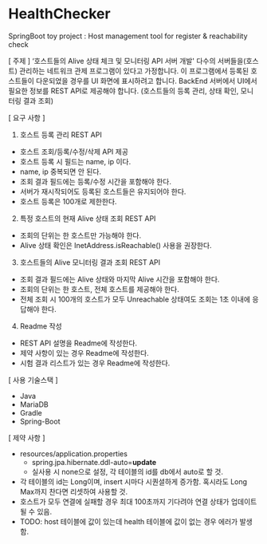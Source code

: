 # HealthChecker
SpringBoot toy project : Host management tool for register &amp; reachability check

[ 주제 ]
‘호스트들의 Alive 상태 체크 및 모니터링 API 서버 개발'
다수의 서버들을(호스트) 관리하는 네트워크 관제 프로그램이 있다고 가정합니다.
이 프로그램에서 등록된 호스트들이 다운되었을 경우를 UI 화면에 표시하려고 합니다.
BackEnd 서버에서 UI에서 필요한 정보를 REST API로 제공해야 합니다.
(호스트들의 등록 관리, 상태 확인, 모니터링 결과 조회)

[ 요구 사항 ]
1. 호스트 등록 관리 REST API
  - 호스트 조회/등록/수정/삭제 API 제공
  - 호스트 등록 시 필드는 name, ip 이다.
  - name, ip 중복되면 안 된다.
  - 조회 결과 필드에는 등록/수정 시간을 포함해야 한다.
  - 서버가 재시작되어도 등록된 호스트들은 유지되어야 한다.
  - 호스트 등록은 100개로 제한한다.

2. 특정 호스트의 현재 Alive 상태 조회 REST API
  - 조회의 단위는 한 호스트만 가능해야 한다.
  - Alive 상태 확인은 InetAddress.isReachable() 사용을 권장한다.

3. 호스트들의 Alive 모니터링 결과 조회 REST API
  - 조회 결과 필드에는 Alive 상태와 마지막 Alive 시간을 포함해야 한다.
  - 조회의 단위는 한 호스트, 전체 호스트를 제공해야 한다.
  - 전체 조회 시 100개의 호스트가 모두 Unreachable 상태여도 조회는 1초 이내에 응답해야 한다.

4. Readme 작성
  - REST API 설명을 Readme에 작성한다.
  - 제약 사항이 있는 경우 Readme에 작성한다.
  - 시험 결과 리스트가 있는 경우 Readme에 작성한다.

[ 사용 기술스택 ]
  - Java
  - MariaDB
  - Gradle
  - Spring-Boot

[ 제약 사항 ]
  - resources/application.properties
    - spring.jpa.hibernate.ddl-auto=**update**
    - 실사용 시 none으로 설정, 각 테이블의 id를 db에서 auto로 할 것.
  - 각 테이블의 id는 Long이며, insert 시마다 시퀀셜하게 증가함. 혹시라도 Long Max까지 찬다면 리셋하여 사용할 것.
  - 호스트가 모두 연결에 실패할 경우 최대 100초까지 기다려야 연결 상태가 업데이트 될 수 있음.
  - TODO: host 테이블에 값이 있는데 health 테이블에 값이 없는 경우 에러가 발생함.
